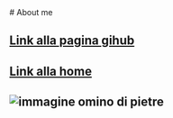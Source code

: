  <link rel="shortcut icon" type="image/x-icon" href="favicon.ico">
# About me

## [Link alla pagina gihub](https://github.com/TommasoLencioni)
## [Link alla home](index.md)
## ![immagine omino di pietre](/images/1600682416995.jpg)
